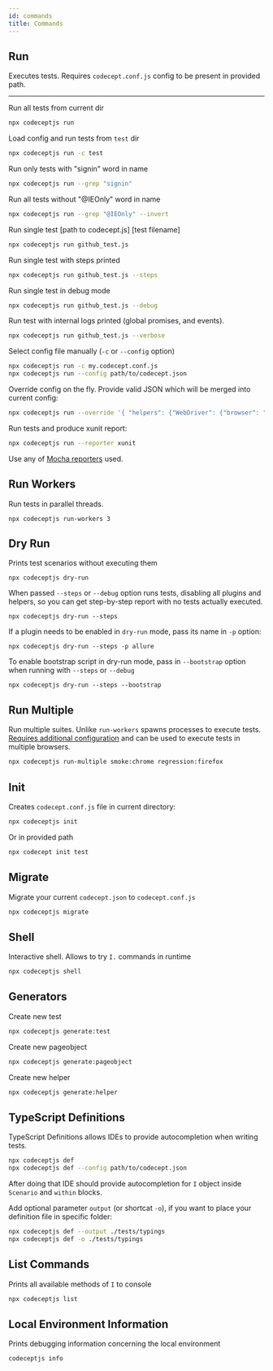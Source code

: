 ```yaml
---
id: commands
title: Commands
---
```



## Run

Executes tests. Requires `codecept.conf.js` config to be present in provided path.

---

Run all tests from current dir

```sh
npx codeceptjs run
```

Load config and run tests from `test` dir

```sh
npx codeceptjs run -c test
```

Run only tests with "signin" word in name

```sh
npx codeceptjs run --grep "signin"
```

Run all tests without "@IEOnly" word in name

```sh
npx codeceptjs run --grep "@IEOnly" --invert
```

Run single test [path to codecept.js] [test filename]

```sh
npx codeceptjs run github_test.js
```

Run single test with steps printed

```sh
npx codeceptjs run github_test.js --steps
```

Run single test in debug mode

```sh
npx codeceptjs run github_test.js --debug
```

Run test with internal logs printed (global promises, and events).

```sh
npx codeceptjs run github_test.js --verbose
```

Select config file manually (`-c` or `--config` option)

```sh
npx codeceptjs run -c my.codecept.conf.js
npx codeceptjs run --config path/to/codecept.json
```

Override config on the fly. Provide valid JSON which will be merged into current config:

```sh
npx codeceptjs run --override '{ "helpers": {"WebDriver": {"browser": "chrome"}}}'
```

Run tests and produce xunit report:

```sh
npx codeceptjs run --reporter xunit
```

Use any of [Mocha reporters](https://github.com/mochajs/mocha/tree/master/lib/reporters) used.

## Run Workers

Run tests in parallel threads.

```
npx codeceptjs run-workers 3
```

## Dry Run

Prints test scenarios without executing them

```
npx codeceptjs dry-run
```

When passed `--steps` or `--debug` option runs tests, disabling all plugins and helpers, so you can get step-by-step report with no tests actually executed.

```
npx codeceptjs dry-run --steps
```

If a plugin needs to be enabled in `dry-run` mode, pass its name in `-p` option:

```
npx codeceptjs dry-run --steps -p allure
```

To enable bootstrap script in dry-run mode, pass in `--bootstrap` option when running with `--steps` or `--debug`

```
npx codeceptjs dry-run --steps --bootstrap
```

## Run Multiple

Run multiple suites. Unlike `run-workers` spawns processes to execute tests.
[Requires additional configuration](https://codecept.io/advanced#multiple-browsers-execution) and can be used to execute tests in multiple browsers.

```sh
npx codeceptjs run-multiple smoke:chrome regression:firefox
```

## Init

Creates `codecept.conf.js` file in current directory:

```sh
npx codeceptjs init
```

Or in provided path

```sh
npx codecept init test
```

## Migrate

Migrate your current `codecept.json` to `codecept.conf.js`

```sh
npx codeceptjs migrate
```

## Shell

Interactive shell. Allows to try `I.` commands in runtime

```sh
npx codeceptjs shell
```

## Generators

Create new test

```sh
npx codeceptjs generate:test
```

Create new pageobject

```sh
npx codeceptjs generate:pageobject
```

Create new helper

```sh
npx codeceptjs generate:helper
```

## TypeScript Definitions

TypeScript Definitions allows IDEs to provide autocompletion when writing tests.

```sh
npx codeceptjs def
npx codeceptjs def --config path/to/codecept.json
```

After doing that IDE should provide autocompletion for `I` object inside `Scenario` and `within` blocks.

Add optional parameter `output` (or shortcat `-o`), if you want to place your definition file in specific folder:

```sh
npx codeceptjs def --output ./tests/typings
npx codeceptjs def -o ./tests/typings
```

## List Commands

Prints all available methods of `I` to console

```sh
npx codeceptjs list
```

## Local Environment Information

Prints debugging information concerning the local environment

```sh
codeceptjs info
```